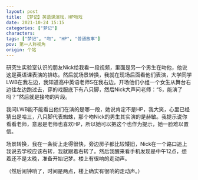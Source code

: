 ```yaml
---
layout: post
title: 【梦记】英语课演戏，HP吻戏
date: 2021-10-24 15:15
categories: ["梦记"]
characters: 
tags: ["梦记", "吻", "HP", "普通故事"]
pov: 第一人称视角
origin: 个站
---
```


研究生实验室认识的朋友Nick给我看一段视频，里面是另一个男生在吻他，他说这是英语课表演的排练。然后就场景转换，我就在现场后面看他们表演，大学同学LWB在我左边，我知道高中英语老师S在我右边。开场他们小组一个女生从舞台右边往左边跑过去，穿的戏服底下有八只脚，然后Nick大声问老师：“S，能演了吗？”然后就是接吻的片段。

我问LWB能不能看出他们在演的是哪一段，她说肯定不是HP，我大笑，心里已经猜出是哈三，八只脚代表蜘蛛，那个吻Nick的男生其实演的是赫敏。我提示说你看看老师，意思是老师也喜欢HP，所以她可以把这个也作为提示，她一脸难以置信。

场景转换，我在一条街上走得很快，旁边房子都比较矮旧，Nick在一个路口追上我说去学校应该右转，我就跟着右转了。然后我醒来看手机发现是中午12点，想着还不是太晚，准备开始记梦。楼上有很响的走动声。

（然后闹钟响了，时间是两点，楼上确实有很响的走动声。）
